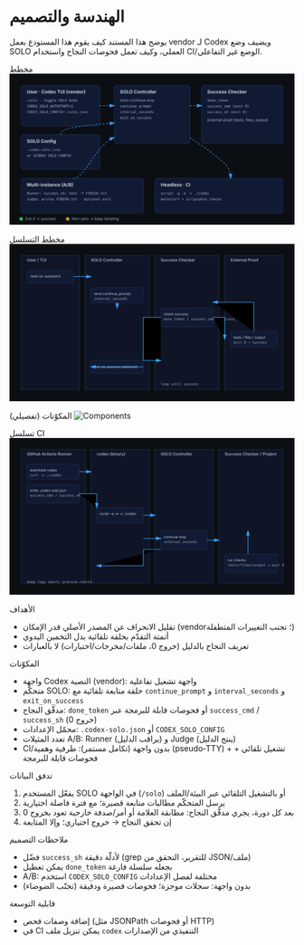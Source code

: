 الهندسة والتصميم
=================

يوضح هذا المستند كيف يقوم هذا المستودع بعمل vendor لـ Codex ويضيف وضع SOLO العملي، وكيف تعمل فحوصات النجاح واستخدام CI/الوضع غير التفاعلي.

مخطط
![Architecture](../../assets/architecture.svg)

مخطط التسلسل
![Sequence](../../assets/architecture-seq.svg)

المكوّنات (تفصيلي)
![Components](../../assets/architecture-components.svg)

تسلسل CI
![CI Sequence](../../assets/architecture-ci-seq.svg)

الأهداف
- تقليل الانحراف عن المصدر الأصلي قدر الإمكان (vendor؛ تجنب التغييرات المتطفلة)
- أتمتة التقدّم بحلقة تلقائية بدل التخمين اليدوي
- تعريف النجاح بالدليل (خروج 0، ملفات/مخرجات/اختبارات) لا بالعبارات

المكوّنات
- واجهة Codex النصية (vendor): واجهة تشغيل تفاعلية
- متحكّم SOLO: حلقة متابعة تلقائية مع `continue_prompt` و `interval_seconds` و `exit_on_success`
- مدقّق النجاح: `done_token` أو فحوصات قابلة للبرمجة عبر `success_cmd` / `success_sh` (خروج 0)
- محمّل الإعدادات: `.codex-solo.json` أو `CODEX_SOLO_CONFIG`
- تعدد المثيلات A/B: Runner (يراقب الدليل) و Judge (ينتج الدليل)
- CI/بدون واجهة (تكامل مستمر): طرفية وهمية (pseudo‑TTY) + تشغيل تلقائي + فحوصات قابلة للبرمجة

تدفق البيانات
1) يفعّل المستخدم SOLO في الواجهة (`/solo`) أو بالتشغيل التلقائي عبر البيئة/الملف
2) يرسل المتحكّم مطالبات متابعة قصيرة؛ مع فترة فاصلة اختيارية
3) بعد كل دورة، يجري مدقّق النجاح: مطابقة العلامة أو أمر/صدفة خارجية تعود بخروج 0
4) إن تحقق النجاح → خروج اختياري؛ وإلا المتابعة

ملاحظات التصميم
- فضّل `success_sh` لأدلّة دقيقة (grep للتقرير، التحقق من JSON/ملف)
- يمكن تعطيل `done_token` بجعله سلسلة فارغة
- A/B: استخدم `CODEX_SOLO_CONFIG` مختلفة لفصل الإعدادات
- بدون واجهة: سجلات موجزة؛ فحوصات قصيرة ودقيقة (تجنّب الضوضاء)

قابلية التوسعة
- إضافة وصفات فحص (مثل JSONPath أو فحوصات HTTP)
- في CI يمكن تنزيل ملف `codex` التنفيذي من الإصدارات
